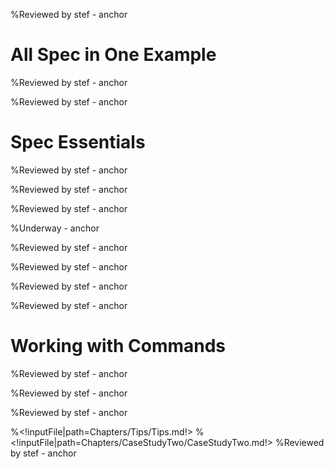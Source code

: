 <!inputFile|path=Chapters/Intro/Intro.md!>
%Reviewed by stef - anchor

# All Spec in One Example

<!inputFile|path=Chapters/FirstContact/FirstContact.md!> 
%Reviewed by stef  - anchor
<!inputFile|path=Chapters/CaseStudyOne/CaseStudyOne.md!>
%Reviewed by stef  - anchor

# Spec Essentials

<!inputFile|path=Chapters/InANutshell/InANutshell.md!> 
%Reviewed by stef  - anchor

<!inputFile|path=Chapters/TestingInSpec/TestingInSpec.md!> 
%Reviewed by stef  - anchor

<!inputFile|path=Chapters/ThreePillarsOfSpec/ThreePillarsOfSpec.md!>
%Reviewed by stef  - anchor

<!inputFile|path=Chapters/Reuse/Reuse.md!> 
%Underway  - anchor

<!inputFile|path=Chapters/ListTreeTable/ListTreeTable.md!>
%Reviewed by stef - anchor

<!inputFile|path=Chapters/ManagingWindow/ManagingWindow.md!>
%Reviewed by stef - anchor

<!inputFile|path=Chapters/LayoutContruction/Layout.md!>
%Reviewed by stef - anchor
<!inputFile|path=Chapters/DynamicPresenter/DynamicPresenter.md!>
%Reviewed by stef - anchor

<!inputFile|path=Chapters/Menus/MailApp.md!>

<!inputFile|path=Chapters/Menus/Menus.md!>

<!inputFile|path=Chapters/Style/Style.md!>


<!inputFile|path=Chapters/Transmissions/Transmission.md!>

<!inputFile|path=Chapters/AthensRoassal/AthensRoassal.md!>

<!inputFile|path=Chapters/InspectorTransmissions/InspectorTransmissions.md!>
<!inputFile|path=Chapters/Inspector/Inspector.md!>

# Working with Commands

<!inputFile|path=Chapters/ContactBook2/ContactBook.md!>
%Reviewed by stef - anchor
<!inputFile|path=Chapters/Commander2/Commander.md!>
%Reviewed by stef - anchor


%Reviewed by stef - anchor

%<!inputFile|path=Chapters/Tips/Tips.md!>
%<!inputFile|path=Chapters/CaseStudyTwo/CaseStudyTwo.md!> 
%Reviewed by stef - anchor


